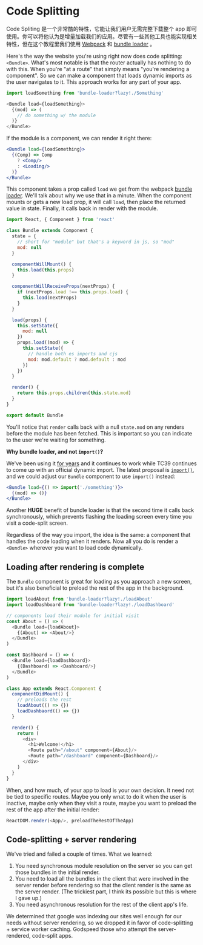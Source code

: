 # Code Splitting
Code Spliting 是一个非常酷的特性，它能让我们用户无需完整下载整个 app 即可使用。你可以将他认为是增量加载我们的应用。尽管有一些其他工具也能实现相关特性，但在这个教程里我们使用 [Webpack][Webpack] 和 [bundle loader][bundle-loader] 。

Here's the way the website you're using right now does code splitting: `<Bundle>`. What's most notable is that the router actually has nothing to do with this. When you're "at a route" that simply means "you're rendering a component". So we can make a component that loads dynamic imports as the user navigates to it. This approach works for any part of your app.

```js
import loadSomething from 'bundle-loader?lazy!./Something'

<Bundle load={loadSomething}>
  {(mod) => (
    // do something w/ the module
  )}
</Bundle>
```

If the module is a component, we can render it right there:

```jsx
<Bundle load={loadSomething}>
  {(Comp) => Comp
    ? <Comp/>
    : <Loading/>
  )}
</Bundle>
```

This component takes a prop called `load` we get from the webpack [bundle loader][bundle-loader]. We'll talk about why we use that in a minute. When the component mounts or gets a new load prop, it will call `load`, then place the returned value in state. Finally, it calls back in render with the module.

```js
import React, { Component } from 'react'

class Bundle extends Component {
  state = {
    // short for "module" but that's a keyword in js, so "mod"
    mod: null
  }

  componentWillMount() {
    this.load(this.props)
  }

  componentWillReceiveProps(nextProps) {
    if (nextProps.load !== this.props.load) {
      this.load(nextProps)
    }
  }

  load(props) {
    this.setState({
      mod: null
    })
    props.load((mod) => {
      this.setState({
        // handle both es imports and cjs
        mod: mod.default ? mod.default : mod
      })
    })
  }

  render() {
    return this.props.children(this.state.mod)
  }
}

export default Bundle
```

You'll notice that `render` calls back with a null `state.mod` on any
renders before the module has been fetched. This is important so you
can indicate to the user we're waiting for something.

**Why bundle loader, and not `import()`?**

We've been using it [for years][for-years] and it continues to work while TC39 continues to come up with an official dynamic import. The latest proposal is [`import()`][import], and we could adjust our `Bundle` component to use `import()` instead:

```jsx
<Bundle load={() => import('./something')}>
  {(mod) => ()}
</Bundle>
```

Another **HUGE** benefit of bundle loader is that the second time it calls back synchronously, which prevents flashing the loading screen every time you visit a code-split screen.

Regardless of the way you import, the idea is the same: a component that handles the code loading when it renders. Now all you do is render a `<Bundle>` wherever you want to load code dynamically.

## Loading after rendering is complete

The `Bundle` component is great for loading as you approach a new screen, but it's also beneficial to preload the rest of the app in the background.

```js
import loadAbout from 'bundle-loader?lazy!./loadAbout'
import loadDashboard from 'bundle-loader?lazy!./loadDashboard'

// components load their module for initial visit
const About = () => (
  <Bundle load={loadAbout}>
    {(About) => <About/>}
  </Bundle>
)

const Dashboard = () => (
  <Bundle load={loadDashboard}>
    {(Dashboard) => <Dashboard/>}
  </Bundle>
)

class App extends React.Component {
  componentDidMount() {
    // preloads the rest
    loadAbout(() => {})
    loadDashbaord(() => {})
  }

  render() {
    return (
      <div>
        <h1>Welcome!</h1>
        <Route path="/about" component={About}/>
        <Route path="/dashboard" component={Dashboard}/>
      </div>
    )
  }
}
```

When, and how much, of your app to load is your own decision. It need not be tied to specific routes. Maybe you only wnat to do it when the user is inactive, maybe only when they visit a route, maybe you want to preload the rest of the app after the initial render:

```js
ReactDOM.render(<App/>, preloadTheRestOfTheApp)
```

## Code-splitting + server rendering

We've tried and failed a couple of times. What we learned:

1. You need synchronous module resolution on the server so you can get those bundles in the initial render.
2. You need to load all the bundles in the client that were involved in the server render before rendering so that the client render is the same as the server render. (The trickiest part, I think its possible but this is where I gave up.)
3. You need asynchronous resolution for the rest of the client app's life.

We determined that google was indexing our sites well enough for our needs without server rendering, so we dropped it in favor of code-splitting + service worker caching. Godspeed those who attempt the server-rendered, code-split apps.

  [Webpack]:https://webpack.github.io/
  [import]:https://github.com/tc39/proposal-dynamic-import
  [bundle-loader]:https://github.com/webpack-contrib/bundle-loader
  [for-years]:https://github.com/ReactTraining/react-router/blob/9f43019b26ad625ce4673e6abf5aa0093d7a7ef4/package.json#L17
